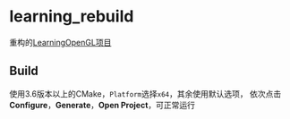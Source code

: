 # learning_rebuild

重构的[LearningOpenGL项目](https://github.com/Gyelib/learning_opengl)

## Build

使用3.6版本以上的CMake，`Platform`选择`x64`，其余使用默认选项，
依次点击**Configure**，**Generate**，**Open Project**，可正常运行
